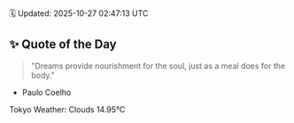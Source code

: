🗓️ Updated: 2025-10-27 02:47:13 UTC

## ✨ Quote of the Day

> "Dreams provide nourishment for the soul, just as a meal does for the body."

- Paulo Coelho

Tokyo Weather: Clouds 14.95°C
